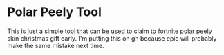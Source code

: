 # Polar Peely Tool

This is just a simple tool that can be used to claim to fortnite polar peely skin christmas gift early. I'm putting this on gh because epic will probably make the same mistake next time.
